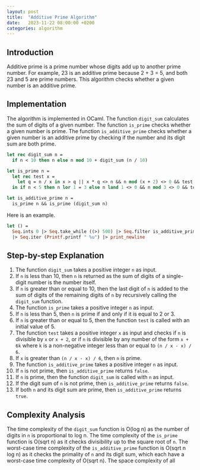 ```yaml
---
layout: post
title:  "Additive Prime Algorithm"
date:   2023-11-22 08:00:00 +0200
categories: algorithm
---
```


   
## Introduction  
Additive prime is a prime number whose digits add up to another prime number. For example, 23 is an additive prime because 2 + 3 = 5, and both 23 and 5 are prime numbers. This algorithm checks whether a given number is an additive prime.  
   
## Implementation  
The algorithm is implemented in OCaml. The function `digit_sum` calculates the sum of digits of a given number. The function `is_prime` checks whether a given number is prime. The function `is_additive_prime` checks whether a given number is an additive prime by checking if the number and its digit sum are both prime.  
   
```ocaml  
let rec digit_sum n =
  if n < 10 then n else n mod 10 + digit_sum (n / 10)

let is_prime n =
  let rec test x =
    let q = n / x in x > q || x * q <> n && n mod (x + 2) <> 0 && test (x + 6)
  in if n < 5 then n lor 1 = 3 else n land 1 <> 0 && n mod 3 <> 0 && test 5

let is_additive_prime n =
  is_prime n && is_prime (digit_sum n)
```  
   
Here is an example.

```ocaml
let () =
  Seq.ints 0 |> Seq.take_while ((>) 500) |> Seq.filter is_additive_prime
  |> Seq.iter (Printf.printf " %u") |> print_newline
```

## Step-by-step Explanation  
1. The function `digit_sum` takes a positive integer `n` as input.  
2. If `n` is less than 10, then `n` is returned as the sum of digits of a single-digit number is the number itself.  
3. If `n` is greater than or equal to 10, then the last digit of `n` is added to the sum of digits of the remaining digits of `n` by recursively calling the `digit_sum` function.  
4. The function `is_prime` takes a positive integer `n` as input.  
5. If `n` is less than 5, then `n` is prime if and only if it is equal to 2 or 3.  
6. If `n` is greater than or equal to 5, then the function `test` is called with an initial value of 5.  
7. The function `test` takes a positive integer `x` as input and checks if `n` is divisible by `x` or `x + 2`, or if `n` is divisible by any number of the form `x + 6k` where `k` is a non-negative integer less than or equal to `(n / x - x) / 6`.  
8. If `x` is greater than `(n / x - x) / 6`, then `n` is prime.  
9. The function `is_additive_prime` takes a positive integer `n` as input.  
10. If `n` is not prime, then `is_additive_prime` returns `false`.  
11. If `n` is prime, then the function `digit_sum` is called with `n` as input.  
12. If the digit sum of `n` is not prime, then `is_additive_prime` returns `false`.  
13. If both `n` and its digit sum are prime, then `is_additive_prime` returns `true`.  
   
## Complexity Analysis  
The time complexity of the `digit_sum` function is O(log n) as the number of digits in `n` is proportional to log n. The time complexity of the `is_prime` function is O(sqrt n) as it checks divisibility up to the square root of `n`. The worst-case time complexity of the `is_additive_prime` function is O(sqrt n log n) as it checks the primality of `n` and its digit sum, which each have a worst-case time complexity of O(sqrt n). The space complexity of all